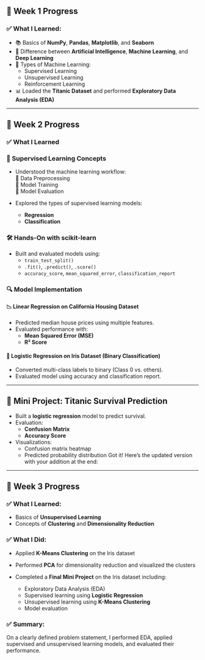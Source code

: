 ## 📅 Week 1 Progress

### ✅ What I Learned:

- 📚 Basics of **NumPy**, **Pandas**, **Matplotlib**, and **Seaborn**
- 🤖 Difference between **Artificial Intelligence**, **Machine Learning**, and **Deep Learning**
- 🧠 Types of Machine Learning:
  - Supervised Learning
  - Unsupervised Learning
  - Reinforcement Learning
- 📊 Loaded the **Titanic Dataset** and performed **Exploratory Data Analysis (EDA)**

---

## 📅 Week 2 Progress 

### ✅ What I Learned
### 📌 Supervised Learning Concepts
- Understood the machine learning workflow:  
  🔹 Data Preprocessing  
  🔹 Model Training  
  🔹 Model Evaluation  

- Explored the types of supervised learning models:
  - **Regression**
  - **Classification**

### 🛠️ Hands-On with scikit-learn
- Built and evaluated models using:
  - `train_test_split()`
  - `.fit()`, `.predict()`, `.score()`
  - `accuracy_score`, `mean_squared_error`, `classification_report`

### 🔍 Model Implementation
#### 📉 Linear Regression on California Housing Dataset
- Predicted median house prices using multiple features.
- Evaluated performance with:
  - **Mean Squared Error (MSE)**
  - **R² Score**

#### 🌸 Logistic Regression on Iris Dataset (Binary Classification)
- Converted multi-class labels to binary (Class 0 vs. others).
- Evaluated model using accuracy and classification report.

---

## 🚢 Mini Project: Titanic Survival Prediction
- Built a **logistic regression** model to predict survival.
- Evaluation:
  - **Confusion Matrix**
  - **Accuracy Score**
- Visualizations:
  - Confusion matrix heatmap
  - Predicted probability distribution
Got it! Here’s the updated version with your addition at the end:

---

## 📅 **Week 3 Progress**

### ✅ **What I Learned:**

* Basics of **Unsupervised Learning**
* Concepts of **Clustering** and **Dimensionality Reduction**

### ✅ **What I Did:**

* Applied **K-Means Clustering** on the Iris dataset
* Performed **PCA** for dimensionality reduction and visualized the clusters
* Completed a **Final Mini Project** on the Iris dataset including:

  * Exploratory Data Analysis (EDA)
  * Supervised learning using **Logistic Regression**
  * Unsupervised learning using **K-Means Clustering**
  * Model evaluation

### ✅ **Summary:**
On a clearly defined problem statement, I performed EDA, applied supervised and unsupervised learning models, and evaluated their performance.


